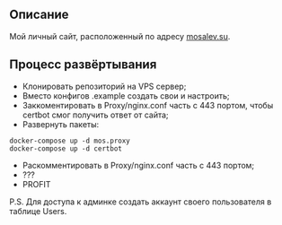 ## Описание

Мой личный сайт, расположенный по адресу [mosalev.su](https://mosalev.su/).

## Процесс развёртывания

- Клонировать репозиторий на VPS сервер;
- Вместо конфигов .example создать свои и настроить;
- Заккоментировать в Proxy/nginx.conf часть с 443 портом, чтобы certbot смог получить ответ от сайта;
- Развернуть пакеты:

```docker
docker-compose up -d mos.proxy
docker-compose up -d certbot
```

- Раскомментировать в Proxy/nginx.conf часть с 443 портом;
- ???
- PROFIT

P.S. Для доступа к админке создать аккаунт своего пользователя в таблице Users.
